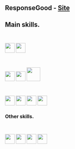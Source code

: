 <h2>ResponseGood - <a href="https://responsegood.github.io/Site/">Site</a></h2>
<h2>Main skills.</h2>
<br />
<p position='center'>
  <img src='https://cdn.icon-icons.com/icons2/112/PNG/512/python_18894.png' height='32px' weight='32px'/> <!--python-->
  <img src='https://2.bp.blogspot.com/-akUMQE_QrbQ/WlRknLVGMzI/AAAAAAAABK8/17IzwwW3nMEAedZP5TiP0FquLnhhIPZdgCLcBGAs/s1600/dj.png' height='32px' weight='32px'/>
  <!--django-->
</p>
<br />
<p position='center'>
  <img src='https://image.flaticon.com/icons/png/128/29/29594.png' height='32px' weight='32px'/> <!--sql-->
  <img src='https://cdn.icon-icons.com/icons2/2415/PNG/512/mongodb_original_wordmark_logo_icon_146425.png' height='32px' weight='32px'/> <!--mongoDB-->
  <img src='https://cdn.icon-icons.com/icons2/2415/PNG/512/mysql_original_wordmark_logo_icon_146417.png' height='45px' weight='45px'/> <!--MySQL-->
</p>
<br />
<p position='center'>
  <img src='https://cdn.icon-icons.com/icons2/2107/PNG/512/file_type_css_icon_130661.png' height='32px' weight='32px'/> <!--css-->
  <img src='https://cdn.icon-icons.com/icons2/2107/PNG/512/file_type_html_icon_130541.png' height='32px' weight='32px'/> <!--html-->
  <img src='https://cdn.icon-icons.com/icons2/2415/PNG/512/javascript_original_logo_icon_146455.png' height='32px' weight='32px'/> <!--js-->
  <img src='https://nodejs.org/static/images/logos/nodejs-new-pantone-white.svg' height='32px' weight='32px'/>
</p>
<h3>Other skills.</h3>
<br />
<p position='center'>
  <img src='https://image.flaticon.com/icons/png/512/226/226772.png' height='32px' weight='32px'/> <!--linux-->
  <img src='https://cdn.icon-icons.com/icons2/2415/PNG/512/git_plain_logo_icon_146507.png' height='32px' weight='32px'/> <!--git-->
  <img src='https://cdn.icon-icons.com/icons2/2699/PNG/512/gitlab_logo_icon_169112.png' height='32px' weight='32px'/> <!--gitlab-->
  <img src='https://cdn.icon-icons.com/icons2/2108/PNG/512/bitbucket_icon_130979.png' height='32px' weight='32px'/> <!--bitbucket-->
</p>
